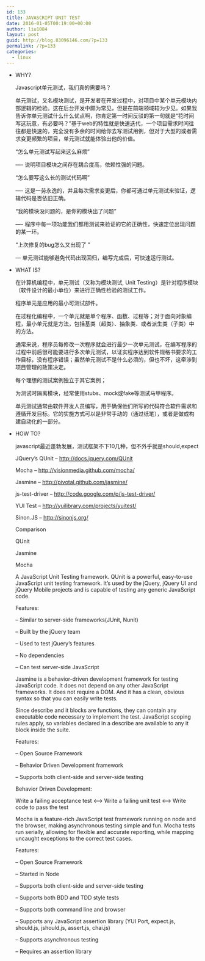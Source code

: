 ```yaml
---
id: 133
title: JAVASCRIPT UNIT TEST
date: 2016-01-05T00:19:00+00:00
author: liu1084
layout: post
guid: http://blog.83096146.com/?p=133
permalink: /?p=133
categories:
  - linux
---
```

  * WHY?
  
    Javascript单元测试，我们真的需要吗？
  
    单元测试，又名模块测试，是开发者在开发过程中，对项目中某个单元模块内部逻辑的检验。这在后台开发中颇为常见，但是在前端领域较为少见。如果我告诉你单元测试什么什么优点啊，你肯定第一时间反驳的第一句就是“花时间写这玩意，有必要吗？”基于web的特性就是快速迭代，一个项目需求时间往往都是快速的，完全没有多余的时间给你去写测试用例，但对于大型的或者需求变更频繁的项目，单元测试就能体验出他的价值。
  
    “怎么单元测试写起来这么麻烦”
  
    —- 说明项目模块之间存在耦合度高，依赖性强的问题。
  
    “怎么要写这么长的测试代码啊”
  
    —- 这是一劳永逸的，并且每次需求变更后，你都可通过单元测试来验证，逻辑代码是否依旧正确。
  
    “我的模块没问题的，是你的模块出了问题”
  
    —- 程序中每一项功能我们都用测试来验证的它的正确性，快速定位出现问题的某一环。
  
    “上次修复的bug怎么又出现了 ”
  
    — 单元测试能够避免代码出现回归，编写完成后，可快速运行测试。
  * WHAT IS?
  
    在计算机编程中，单元测试（又称为模块测试, Unit Testing）是针对程序模块（软件设计的最小单位）来进行正确性检验的测试工作。
  
    程序单元是应用的最小可测试部件。
  
    在过程化编程中，一个单元就是单个程序、函数、过程等；对于面向对象编程，最小单元就是方法，包括基类（超类）、抽象类、或者派生类（子类）中的方法。
  
    通常来说，程序员每修改一次程序就会进行最少一次单元测试，在编写程序的过程中前后很可能要进行多次单元测试，以证实程序达到软件规格书要求的工作目标，没有程序错误；虽然单元测试不是什么必须的，但也不坏，这牵涉到项目管理的政策决定。
  
    每个理想的测试案例独立于其它案例；
  
    为测试时隔离模块，经常使用stubs、mock或fake等测试马甲程序。
  
    单元测试通常由软件开发人员编写，用于确保他们所写的代码符合软件需求和遵循开发目标。它的实施方式可以是非常手动的（通过纸笔），或者是做成构建自动化的一部分。
  * HOW TO?
  
    javascript最近蓬勃发展，测试框架不下10几种，但不外乎就是should,expect
  
    JQuery&#8217;s QUnit &#8211; http://docs.jquery.com/QUnit
  
    Mocha &#8211; http://visionmedia.github.com/mocha/
  
    Jasmine &#8211; http://pivotal.github.com/jasmine/
  
    js-test-driver &#8211; http://code.google.com/p/js-test-driver/
  
    YUI Test &#8211; http://yuilibrary.com/projects/yuitest/
  
    Sinon.JS &#8211; http://sinonjs.org/
  
    Comparison
  
    QUnit
  
    Jasmine
  
    Mocha
  
    A JavaScript Unit Testing framework. QUnit is a powerful, easy-to-use JavaScript unit testing framework. It&#8217;s used by the jQuery, jQuery UI and jQuery Mobile projects and is capable of testing any generic JavaScript code.
  
    Features:
  
    &#8211; Similar to server-side frameworks(JUnit, Nunit)
  
    &#8211; Built by the jQuery team
  
    &#8211; Used to test jQuery&#8217;s features
  
    &#8211; No dependencies
  
    &#8211; Can test server-side JavaScript
  
    Jasmine is a behavior-driven development framework for testing JavaScript code. It does not depend on any other JavaScript frameworks. It does not require a DOM. And it has a clean, obvious syntax so that you can easily write tests.
  
    Since describe and it blocks are functions, they can contain any executable code necessary to implement the test. JavaScript scoping rules apply, so variables declared in a describe are available to any it block inside the suite.
  
    Features:
  
    &#8211; Open Source Framework
  
    &#8211; Behavior Driven Development framework
  
    &#8211; Supports both client-side and server-side testing
  
    Behavior Driven Development:
  
    Write a failing acceptance test <&#8211;> Write a failing unit test <&#8211;> Write code to pass the test
  
    Mocha is a feature-rich JavaScript test framework running on node and the browser, making asynchronous testing simple and fun. Mocha tests run serially, allowing for flexible and accurate reporting, while mapping uncaught exceptions to the correct test cases.
  
    Features:
  
    &#8211; Open Source Framework
  
    &#8211; Started in Node
  
    &#8211; Supports both client-side and server-side testing
  
    &#8211; Supports both BDD and TDD style tests
  
    &#8211; Supports both command line and browser
  
    &#8211; Supports any JavaScript assertion library (YUI Port, expect.js, should.js, jshould.js, assert.js, chai.js)
  
    &#8211; Supports asynchronous testing
  
    &#8211; Requires an assertion library